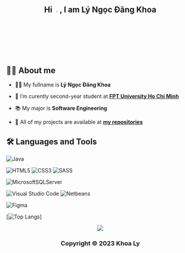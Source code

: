 ## <div align="center">Hi <img src="https://raw.githubusercontent.com/nixin72/nixin72/master/wave.gif" width="3%"/>, I am Lý Ngọc Đăng Khoa </div>

## 🙋‍♂️ About me

- 👨‍🎓 My fullname is **Lý Ngọc Đăng Khoa**

- 🏫 I’m curently second-year student at [**FPT University Ho Chi Minh**](https://hcmuni.fpt.edu.vn/)

- 📚 My major is **Software Engineering**

- 💼 All of my projects are available at [**my repositories**](https://github.com/khoalnd172103?tab=repositories)

## 🛠 Languages and Tools
![Java](https://img.shields.io/badge/java-%23ED8B00.svg?style=for-the-badge&logo=java&logoColor=white)

![HTML5](https://img.shields.io/badge/HTML5-E34F26?style=for-the-badge&logo=html5&logoColor=white)
![CSS3](https://img.shields.io/badge/css3-%231572B6.svg?style=for-the-badge&logo=css3&logoColor=white)
![SASS](https://img.shields.io/badge/SASS-hotpink.svg?style=for-the-badge&logo=SASS&logoColor=white)

![MicrosoftSQLServer](https://img.shields.io/badge/Microsoft%20SQL%20Sever-CC2927?style=for-the-badge&logo=microsoft%20sql%20server&logoColor=white)

![Visual Studio Code](https://img.shields.io/badge/Visual%20Studio%20Code-0078d7.svg?style=for-the-badge&logo=visual-studio-code&logoColor=white)
![Netbeans](https://img.shields.io/badge/apache%20netbeans-1B6AC6?style=for-the-badge&logo=apache%20netbeans%20IDE&logoColor=white) 

![Figma](https://img.shields.io/badge/Figma-F24E1E?style=for-the-badge&logo=figma&logoColor=white)

[![Top Langs](https://github-readme-stats.vercel.app/api/top-langs/?username=khoalnd172103&layout=compact&theme=tokyonight)]

<p align="center">
  <img src="https://readme-typing-svg.herokuapp.com?font=Fira+Code&weight=500&size=22&duration=2000&pause=1000&width=435&lines=Thanks+for+watching+my+profile!">
</p>

<div align="center">
  
### Copyright &#169; 2023 Khoa Ly

 </div>
